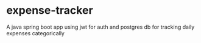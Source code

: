 # expense-tracker
A java spring boot app using jwt for auth and postgres db for tracking daily expenses categorically
